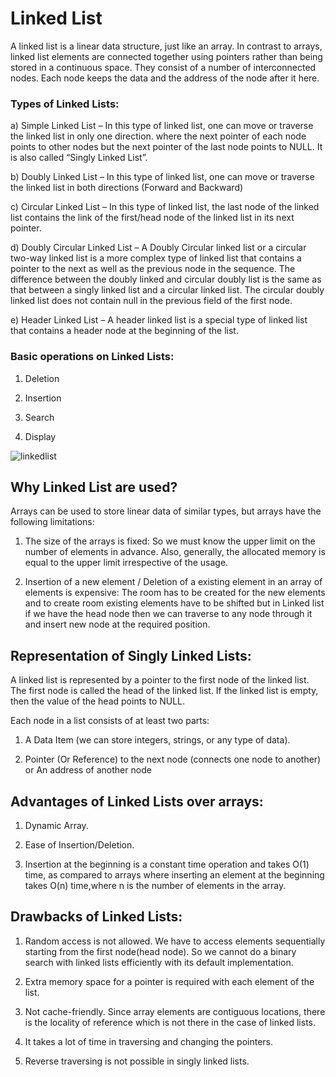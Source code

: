 # Linked List

A linked list is a linear data structure, just like an array. In contrast to arrays, 
linked list elements are connected together using pointers rather than being stored in a continuous space. 
They consist of a number of interconnected nodes. 
Each node keeps the data and the address of the node after it here.

### Types of Linked Lists:

a) Simple Linked List – In this type of linked list, one can move or traverse the linked list in only one direction. where the next pointer of each node points to other nodes but the next pointer of the last node points to NULL. It is also called “Singly Linked List”.

b) Doubly Linked List – In this type of linked list, one can move or traverse the linked list in both directions (Forward and Backward)

c) Circular Linked List – In this type of linked list, the last node of the linked list contains the link of the first/head node of the linked list in its next pointer.

d) Doubly Circular Linked List – A Doubly Circular linked list or a circular two-way linked list is a more complex type of linked list that contains a pointer to the next as well as the previous node in the sequence. The difference between the doubly linked and circular doubly list is the same as that between a singly linked list and a circular linked list. The circular doubly linked list does not contain null in the previous field of the first node.

e) Header Linked List – A header linked list is a special type of linked list that contains a header node at the beginning of the list. 

### Basic operations on Linked Lists:

1. Deletion

2. Insertion

3. Search

4. Display

![linkedlist](https://user-images.githubusercontent.com/124857399/234099030-bacfdf6f-7cc4-4e33-bea0-af5df5c95a65.png)


## Why Linked List are used? 

Arrays can be used to store linear data of similar types, but arrays have the following limitations:

1. The size of the arrays is fixed: So we must know the upper limit on the number of elements in advance. Also, generally, the allocated memory is equal to the upper limit irrespective of the usage. 

2. Insertion of a new element / Deletion of a existing element in an array of elements is expensive:
The room has to be created for the new elements and to create room existing elements have to be shifted but in Linked list if we have the head node then we can traverse to any node through it and insert new node at the required position.


## Representation of Singly Linked Lists: 

A linked list is represented by a pointer to the first node of the linked list. The first node is called the head of the linked list. If the linked list is empty, then the value of the head points to NULL. 

Each node in a list consists of at least two parts: 

1. A Data Item (we can store integers, strings, or any type of data).

2. Pointer (Or Reference) to the next node (connects one node to another) or An address of another node

## Advantages of Linked Lists over arrays:

1. Dynamic Array.

2. Ease of Insertion/Deletion.

3. Insertion at the beginning is a constant time operation and takes O(1) time, as compared to arrays where inserting an element at the beginning takes O(n) time,where n is the number of elements in the array.


## Drawbacks of Linked Lists: 

1. Random access is not allowed. We have to access elements sequentially starting from the first node(head node). So we cannot do a binary search with linked lists efficiently with its default implementation. 

2. Extra memory space for a pointer is required with each element of the list. 

3. Not cache-friendly. Since array elements are contiguous locations, there is the locality of reference which is not there in the case of linked lists.

4. It takes a lot of time in traversing and changing the pointers.

5. Reverse traversing is not possible in singly linked lists.


